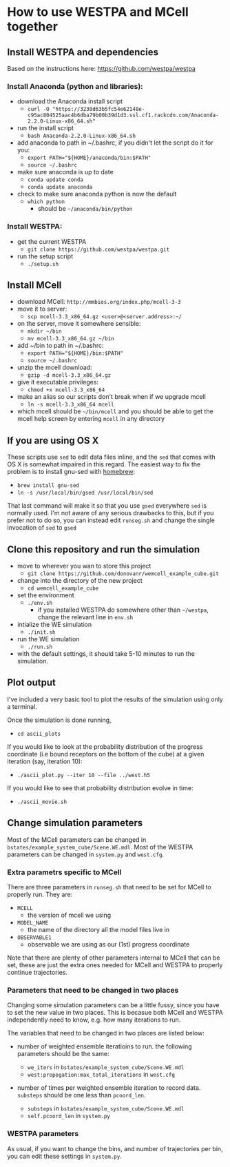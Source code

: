 # How to use WESTPA and MCell together

## Install WESTPA and dependencies

Based on the instructions here:
https://github.com/westpa/westpa

### Install Anaconda (python and libraries):
- download the Anaconda install script
   - `curl -O "https://3230d63b5fc54e62148e-c95ac804525aac4b6dba79b00b39d1d3.ssl.cf1.rackcdn.com/Anaconda-2.2.0-Linux-x86_64.sh"`
- run the install script
   - `bash Anaconda-2.2.0-Linux-x86_64.sh`
- add anaconda to path in ~/.bashrc, if you didn't let the script do it for you:
   - `export PATH="${HOME}/anaconda/bin:$PATH"`
   - `source ~/.bashrc`
- make sure anaconda is up to date
   - `conda update conda`
   - `conda update anaconda`
- check to make sure anaconda python is now the default
   - `which python`
     - should be `~/anaconda/bin/python`

### Install WESTPA:
- get the current WESTPA
   - `git clone https://github.com/westpa/westpa.git`
- run the setup script
   - `./setup.sh`

## Install MCell

- download MCell: `http://mmbios.org/index.php/mcell-3-3`
- move it to server:
   - `scp mcell-3.3_x86_64.gz <user>@<server.address>:~/`
- on the server, move it somewhere sensible:
   - `mkdir ~/bin`
   - `mv mcell-3.3_x86_64.gz ~/bin`
- add ~/bin to path in ~/.bashrc:
   - `export PATH="${HOME}/bin:$PATH"`
   - `source ~/.bashrc`
- unzip the mcell download:
   - `gzip -d mcell-3.3_x86_64.gz`
- give it executable privileges:
   - `chmod +x mcell-3.3_x86_64`
- make an alias so our scripts don't break when if we upgrade mcell
   - `ln -s mcell-3.3_x86_64 mcell`
- which mcell should be `~/bin/mcell` and you should be able to get the mcell help screen by entering `mcell` in any directory

## If you are using OS X

These scripts use `sed` to edit data files inline, and the `sed` that comes with OS X is somewhat impaired in this regard.
The easiest way to fix the problem is to install gnu-sed with [homebrew](http://brew.sh/):
- `brew install gnu-sed`
- `ln -s /usr/local/bin/gsed /usr/local/bin/sed`

That last command will make it so that you use `gsed` everywhere `sed` is normally used.
I'm not aware of any serious drawbacks to this, but if you prefer not to do so, you can instead edit `runseg.sh` and change the single invocation of `sed` to `gsed`

## Clone this repository and run the simulation

- move to wherever you wan to store this project
   - `git clone https://github.com/donovanr/wemcell_example_cube.git`
- change into the directory of the new project
   - `cd wemcell_example_cube`
- set the environment
   - `./env.sh`
      - if you installed WESTPA do somewhere other than `~/westpa`, change the relevant line in `env.sh`
- intialize the WE simulation
   - `./init.sh`
- run the WE simulation
   - `./run.sh`
- with the default settings, it should take 5-10 minutes to run the simulation.

## Plot output

I've included a very basic tool to plot the results of the simulation using only a terminal.

Once the simulation is done running,
- `cd ascii_plots`

If you would like to look at the probability distribution of the progress coordinate (i.e bound receptors on the bottom of the cube) at a given iteration (say, iteration 10):
- `./ascii_plot.py --iter 10 --file ../west.h5`

If you would like to see that probability distribution evolve in time:
- `./ascii_movie.sh`


## Change simulation parameters

Most of the MCell parameters can be changed in `bstates/example_system_cube/Scene.WE.mdl`. 
Most of the WESTPA parameters can be changed in `system.py` and `west.cfg`.

### Extra parametrs specific to MCell

There are three parameters in `runseg.sh` that need to be set for MCell to properly run.
They are:
- `MCELL`
   - the version of mcell we using
- `MODEL_NAME`
   - the name of the directory all the model files live in 
- `OBSERVABLE1`
   - observable we are using as our (1st) progress coordinate

Note that there are plenty of other parameters internal to MCell that can be set, these are just the extra ones needed for MCell and WESTPA to properly continue trajectories.

### Parameters that need to be changed in two places

Changing some simulation parameters can be a little fussy, since you have to set the new value in two places.
This is becasue both MCell and WESTPA independently need to know, e.g. how many iterations to run.

The variables that need to be changed in two places are listed below:

- number of weighted ensemble iteratioins to run. the following parameters should be the same:
   - `we_iters` in `bstates/example_system_cube/Scene.WE.mdl`
   - `west:propogation:max_total_iterations` in `west.cfg`

- number of times per weighted ensemble iteration to record data. `substeps` should be one less than `pcoord_len`.
   - `substeps` in `bstates/example_system_cube/Scene.WE.mdl`
   - `self.pcoord_len` in `system.py`

### WESTPA parameters

As usual, if you want to change the bins, and number of trajectories per bin, you can edit these settings in `system.py`.
